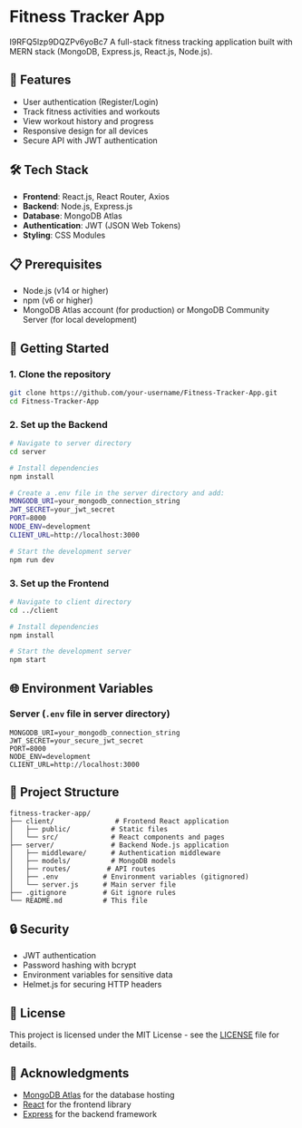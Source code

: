 # Fitness Tracker App
I9RFQ5lzp9DQZPv6yoBc7
A full-stack fitness tracking application built with MERN stack (MongoDB, Express.js, React.js, Node.js).

## 🚀 Features

- User authentication (Register/Login)
- Track fitness activities and workouts
- View workout history and progress
- Responsive design for all devices
- Secure API with JWT authentication

## 🛠️ Tech Stack

- **Frontend**: React.js, React Router, Axios
- **Backend**: Node.js, Express.js
- **Database**: MongoDB Atlas
- **Authentication**: JWT (JSON Web Tokens)
- **Styling**: CSS Modules

## 📋 Prerequisites

- Node.js (v14 or higher)
- npm (v6 or higher)
- MongoDB Atlas account (for production) or MongoDB Community Server (for local development)

## 🚀 Getting Started

### 1. Clone the repository

```bash
git clone https://github.com/your-username/Fitness-Tracker-App.git
cd Fitness-Tracker-App
```

### 2. Set up the Backend

```bash
# Navigate to server directory
cd server

# Install dependencies
npm install

# Create a .env file in the server directory and add:
MONGODB_URI=your_mongodb_connection_string
JWT_SECRET=your_jwt_secret
PORT=8000
NODE_ENV=development
CLIENT_URL=http://localhost:3000

# Start the development server
npm run dev
```

### 3. Set up the Frontend

```bash
# Navigate to client directory
cd ../client

# Install dependencies
npm install

# Start the development server
npm start
```

## 🌐 Environment Variables

### Server (`.env` file in server directory)

```
MONGODB_URI=your_mongodb_connection_string
JWT_SECRET=your_secure_jwt_secret
PORT=8000
NODE_ENV=development
CLIENT_URL=http://localhost:3000
```

## 📂 Project Structure

```
fitness-tracker-app/
├── client/               # Frontend React application
│   ├── public/          # Static files
│   └── src/             # React components and pages
├── server/              # Backend Node.js application
│   ├── middleware/      # Authentication middleware
│   ├── models/          # MongoDB models
│   ├── routes/         # API routes
│   ├── .env           # Environment variables (gitignored)
│   └── server.js      # Main server file
├── .gitignore         # Git ignore rules
└── README.md          # This file
```

## 🔒 Security

- JWT authentication
- Password hashing with bcrypt
- Environment variables for sensitive data
- Helmet.js for securing HTTP headers

## 📝 License

This project is licensed under the MIT License - see the [LICENSE](LICENSE) file for details.

## 🙏 Acknowledgments

- [MongoDB Atlas](https://www.mongodb.com/cloud/atlas) for the database hosting
- [React](https://reactjs.org/) for the frontend library
- [Express](https://expressjs.com/) for the backend framework
